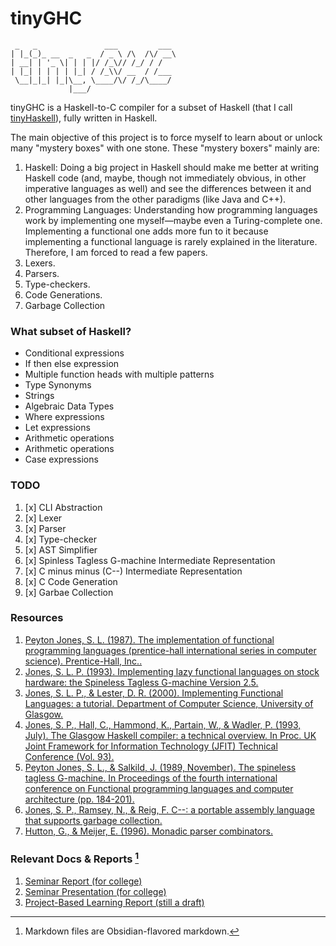 # tinyGHC

```
 _   _               ___         ___ 
| |_(_)_ __  _   _  / _ \ /\  /\/ __\
| __| | '_ \| | | |/ /_\// /_/ / /   
| |_| | | | | |_| / /_\\/ __  / /___ 
 \__|_|_| |_|\__, \____/\/ /_/\____/ 
             |___/                   
```
tinyGHC is a Haskell-to-C compiler for a subset of Haskell (that I call [tinyHaskell](./docs/Formal%20Description%20of%20tinyHaskell.md)), fully written in Haskell.

The main objective of this project is to force myself to learn about or unlock many "mystery boxes" with one stone. 
These "mystery boxers" mainly are:
1. Haskell: Doing a big project in Haskell should make me better at writing Haskell code (and, maybe, though not immediately obvious, in other imperative languages as well) and see the differences between it and other languages from the other paradigms (like Java and C++).
2. Programming Languages: Understanding how programming languages work by implementing one myself—maybe even a Turing-complete one. Implementing a functional one adds more fun to it because implementing a functional language is rarely explained in the literature. Therefore, I am forced to read a few papers.
3. Lexers.
4. Parsers.
5. Type-checkers.
6. Code Generations.
7. Garbage Collection

### What subset of Haskell?
- Conditional expressions
- If then else expression
- Multiple function heads with multiple patterns
- Type Synonyms
- Strings
- Algebraic Data Types
- Where expressions
- Let expressions
- Arithmetic operations
- Arithmetic operations
- Case expressions

### TODO
1. [x] CLI Abstraction
2. [x] Lexer
3. [x] Parser
4. [x] Type-checker
5. [x] AST Simplifier
6. [x] Spinless Tagless G-machine Intermediate Representation
7. [x] C minus minus (C--) Intermediate Representation 
8. [x] C Code Generation
9. [x] Garbae Collection

### Resources
1. [Peyton Jones, S. L. (1987). The implementation of functional programming languages (prentice-hall international series in computer science). Prentice-Hall, Inc..](https://www.microsoft.com/en-us/research/wp-content/uploads/1987/01/slpj-book-1987-small.pdf)
2. [Jones, S. L. P. (1993). Implementing lazy functional languages on stock hardware: the Spineless Tagless G-machine Version 2.5.](https://www.microsoft.com/en-us/research/wp-content/uploads/1992/04/spineless-tagless-gmachine.pdf)
3. [Jones, S. L. P., & Lester, D. R. (2000). Implementing Functional Languages: a tutorial. Department of Computer Science, University of Glasgow.](https://www.microsoft.com/en-us/research/publication/implementing-functional-languages-a-tutorial/)
4. [Jones, S. P., Hall, C., Hammond, K., Partain, W., & Wadler, P. (1993, July). The Glasgow Haskell compiler: a technical overview. In Proc. UK Joint Framework for Information Technology (JFIT) Technical Conference (Vol. 93).](https://www.microsoft.com/en-us/research/wp-content/uploads/1993/03/grasp-jfit.pdf)
5. [Peyton Jones, S. L., & Salkild, J. (1989, November). The spineless tagless G-machine. In Proceedings of the fourth international conference on Functional programming languages and computer architecture (pp. 184-201).](https://dl.acm.org/doi/pdf/10.1145/99370.99385)
6. [Jones, S. P., Ramsey, N., & Reig, F. C--: a portable assembly language that supports garbage collection.](https://www.microsoft.com/en-us/research/wp-content/uploads/2016/07/ppdp.pdf)
7. [Hutton, G., & Meijer, E. (1996). Monadic parser combinators.](https://pages.cpsc.ucalgary.ca/~robin/class/521/class-handout.pdf#page=282)


### Relevant Docs & Reports [^1]
1. [Seminar Report (for college)](/docs/Seminar%20Report.md)
2. [Seminar Presentation (for college)](/docs/Seminar%20Presentation.md)
3. [Project-Based Learning Report (still a draft)](/docs/tinyGHC%20-%20Report.pdf)
[^1]: Markdown files are Obsidian-flavored markdown.
